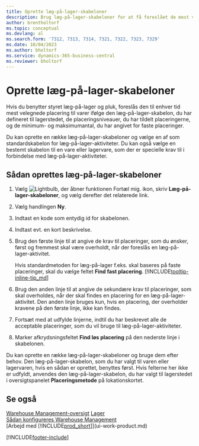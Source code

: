 ```yaml
---
title: Oprette læg-på-lager-skabeloner
description: Brug læg-på-lager-skabeloner for at få foreslået de mest velegnede placeringer til dig på et hvilket som helst tidspunkt.
author: brentholtorf
ms.topic: conceptual
ms.devlang: al
ms.search.form: '7312, 7313, 7314, 7321, 7322, 7323, 7329'
ms.date: 10/04/2023
ms.author: bholtorf
ms.service: dynamics-365-business-central
ms.reviewer: bholtorf
---
```

# Oprette læg-på-lager-skabeloner

Hvis du benytter styret læg-på-lager og pluk, foreslås den til enhver tid mest velegnede placering til varer ifølge den læg-på-lager-skabelon, du har defineret til lagerstedet, de placeringsniveauer, du har tildelt placeringerne, og de minimum- og maksimumantal, du har angivet for faste placeringer.  

Du kan oprette en række læg-på-lager-skabeloner og vælge en af som standardskabelon for læg-på-lager-aktiviteter. Du kan også vælge en bestemt skabelon til en vare eller lagervare, som der er specielle krav til i forbindelse med læg-på-lager-aktiviteter.  

## Sådan oprettes læg-på-lager-skabeloner

1. Vælg ![Lightbulb, der åbner funktionen Fortæl mig.](media/ui-search/search_small.png "Fortæl mig, hvad du vil foretage dig") ikon, skriv **Læg-på-lager-skabeloner**, og vælg derefter det relaterede link.  
2. Vælg handlingen **Ny**.  
3. Indtast en kode som entydig id for skabelonen.  
4. Indtast evt. en kort beskrivelse.  
5. Brug den første linje til at angive de krav til placeringer, som du ønsker, først og fremmest skal være overholdt, når der foreslås en læg-på-lager-aktivitet.

    Hvis standardmetoden for læg-på-lager f.eks. skal baseres på faste placeringer, skal du vælge feltet **Find fast placering**. [!INCLUDE[tooltip-inline-tip_md](includes/tooltip-inline-tip_md.md)]  
6. Brug den anden linje til at angive de sekundære krav til placeringer, som skal overholdes, når der skal findes en placering for en læg-på-lager-aktivitet. Den anden linje bruges kun, hvis en placering, der overholder kravene på den første linje, ikke kan findes.  
7. Fortsæt med at udfylde linjerne, indtil du har beskrevet alle de acceptable placeringer, som du vil bruge til læg-på-lager-aktiviteter.  
8. Marker afkrydsningsfeltet **Find løs placering** på den nederste linje i skabelonen.  

Du kan oprette en række læg-på-lager-skabeloner og bruge dem efter behov. Den læg-på-lager-skabelon, som du har valgt til varen eller lagervaren, hvis en sådan er oprettet, benyttes først. Hvis felterne her ikke er udfyldt, anvendes den læg-på-lager-skabelon, du har valgt til lagerstedet i oversigtspanelet **Placeringsmetode** på lokationskortet.  

## Se også

[Warehouse Management-oversigt](design-details-warehouse-management.md)
[Lager](inventory-manage-inventory.md)                                
[Sådan konfigureres Warehouse Management](warehouse-setup-warehouse.md)  
[Arbejd med [!INCLUDE[prod_short](includes/prod_short.md)]](ui-work-product.md)  


[!INCLUDE[footer-include](includes/footer-banner.md)]

